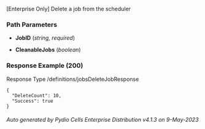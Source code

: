 






 
[Enterprise Only] Delete a job from the scheduler  


### Path Parameters

 - **JobID** (_string, required_) 

 - **CleanableJobs** (_boolean_) 




### Response Example (200)
Response Type /definitions/jobsDeleteJobResponse

```
{
  "DeleteCount": 10,
  "Success": true
}
```




###### Auto generated by Pydio Cells Enterprise Distribution v4.1.3 on 9-May-2023
